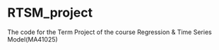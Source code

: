 # RTSM_project
The code for the Term Project of the course Regression &amp; Time Series Model(MA41025)
